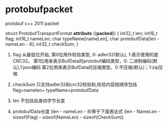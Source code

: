 # protobufpacket
protobuf c++ 2011 packet

struct ProtobufTransportFormat __attribute__ ((__packed__))
{
	int32_t  len;
	int16_t  flag; 
    int16_t  nameLen;
    char     typeName[nameLen];
    char     protobufData[len - nameLen - 8];
    int32_t  checkSum;
}

1. flag 
从最低位开始,
第0位用作校验类型, 0: adler32(默认), 1:表示使用的是 CRC32。
第1位用来表示BufData的protobuf编码类型，0: 二进制编码(默认),1:json编码
第2位用来表示BufData的压缩类型，0:不压缩(默认)；1:zip压缩

2. checkSum
只支持adler32和crc32校验和,校验内容按顺序包括 flag+namelen+
typeName+protobufData

3. len 
不包括自身四字节长度

4. protobufData长度
(len - nameLen - 8)等于下面表达式
(len - NameLen - sizeof(Flag) - sizeof(NameLen) - sizeof(CheckSum))
